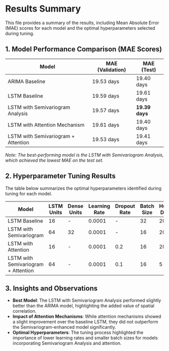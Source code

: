# Results Summary

This file provides a summary of the results, including Mean Absolute Error (MAE) scores for each model and the optimal hyperparameters selected during tuning.

## 1. Model Performance Comparison (MAE Scores)

| Model                               | MAE (Validation) | MAE (Test) |
|-------------------------------------|------------------|------------|
| ARIMA Baseline                      | 19.53 days      | 19.40 days |
| LSTM Baseline                       | 19.59 days      | 19.61 days |
| LSTM with Semivariogram Analysis    | 19.57 days      | **19.39 days** |
| LSTM with Attention Mechanism       | 19.61 days      | 19.40 days |
| LSTM with Semivariogram + Attention | 19.53 days      | 19.41 days |

*Note: The best-performing model is the LSTM with Semivariogram Analysis, which achieved the lowest MAE on the test set.*

## 2. Hyperparameter Tuning Results

The table below summarizes the optimal hyperparameters identified during tuning for each model.

| Model                               | LSTM Units | Dense Units | Learning Rate | Dropout Rate | Batch Size | Huber Delta | Regularization |
|-------------------------------------|------------|-------------|---------------|--------------|------------|-------------|----------------|
| LSTM Baseline                       | 16         | -           | 0.0001        | -            | 32         | 20          | 0.01           |
| LSTM with Semivariogram             | 64         | 32          | 0.0001        | -            | 16         | 20          | 0.0001         |
| LSTM with Attention                 | 16         | -           | 0.0001        | 0.2          | 16         | 20          | 0.0001         |
| LSTM with Semivariogram + Attention | 64         | -           | 0.0001        | 0.1          | 16         | 5           | 0.01           |

## 3. Insights and Observations

- **Best Model**: The LSTM with Semivariogram Analysis performed slightly better than the ARIMA model, highlighting the added value of spatial correlation.
- **Impact of Attention Mechanisms**: While attention mechanisms showed a slight improvement over the baseline LSTM, they did not outperform the Semivariogram-enhanced model significantly.
- **Optimal Hyperparameters**: The tuning process highlighted the importance of lower learning rates and smaller batch sizes for models incorporating Semivariogram Analysis and attention.
